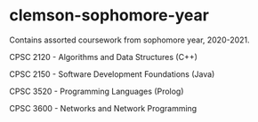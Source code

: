 # clemson-sophomore-year

Contains assorted coursework from sophomore year, 2020-2021.

CPSC 2120 - Algorithms and Data Structures (C++)

CPSC 2150 - Software Development Foundations (Java)

CPSC 3520 - Programming Languages (Prolog)

CPSC 3600 - Networks and Network Programming
